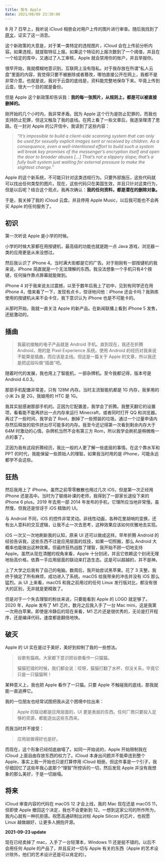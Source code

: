 ```yaml
---
title: 我与 Apple
date: 2021/08/09 23:30:00
---
```


8 月 7 日早上，我听说 iCloud 相册会对用户上传的图片进行审查。随后我找到了[原文](https://www.apple.com/child-safety/)，证实了这一消息。

这个新政策的大意是，对于某一类特定的违规图片，iCloud 会在上传前分析内容。如果违规，就提取特征上报。如果这个特征的上报次数到了一个阈值，并且在一个给定的库中，又通过了人工审核，Apple 就会禁用你的账户，并且举报你。

很早开始，我就模糊地意识到，互联网上没有隐私。对于我存放在所谓“私人云盘”里面的内容，我觉得只要不被删除或者篡改，哪怕直接公开在网上，我都不是非常介意。也就是说，我对于云盘的底线是，资料能完整地保存下来。毕竟上传到云盘，很大一个目的就是备份。

但是 Apple 这个新政策却告诉我：**我的每一张照片，从规则上，都是可以被直接删掉的。**

刚开始的几个小时内，我非常矛盾。因为 Apple 这个行为是防止犯罪的，而我也支持防止犯罪，但这又触及了我的底线。在网上看了一些文章后，我逐渐理清了思路。在一封对 Apple 的公开信中，我读到了这些内容：

>*“It’s impossible to build a client-side scanning system that can only be used for sexually explicit images sent or received by children. As a consequence, even a well-intentioned effort to build such a system will break key promises of the messenger’s encryption itself and open the door to broader abuses […] That’s not a slippery slope; that’s a fully built system just waiting for external pressure to make the slightest change.”*

Apple 的这个新系统，不可能只针对这类违规行为。只要外部施压，这些代码就可以找出任何类型的图片。现在，这些代码只在美国生效，并且只针对这类行为，但是以后呢？结合这个观点，我再次确认：**我的任何资料，都是潜在的删除对象。**

于是，我关掉了我的 iCloud 云盘，并且停用 Apple Music，以后我可能也不会再买 Apple 的任何服务了。

## 初识

第一次听说 Apple 是小学的时候。

小学的时候大家都在用按键机，最高级的功能也就是跑一点 Java 游戏，浏览器一类的应用更是从来没想过。

然后我认识了 iPhone 4。当时满大街都是它的广告。对于刚刚有一部按键机的我来说，iPhone 简直就是一个无法理解的东西。我没法想象一个手机只有4个按键，任何操作靠点屏幕就能做到。

iPhone 4 对于我来说太过震撼，以至于数年后我上了初中，见到有同学还在用 iPhone 4，借来看了一下，发现有点卡，惊讶地问他：iPhone 还会卡吗？我熟练使用的按键机从来不会卡住，我下意识认为 iPhone 也是不可能卡的。

从那时开始，我就一直关注 Apple 的新产品。在新闻联播上看到 iPhone 5 发售，还挺激动的。

## 插曲

> 我最初接触的电子产品就是 Android 手机。直到现在，我还在折腾 Android，用的是 Pixel Experience 系统。使用 Android 的经历对我来说不能算是插曲，而应该是主线。但这是一篇关于 Apple 的文章，所以我还是把这段叫做“插曲”吧。

随着时代的发展，我也用上了智能机，一部杂牌机。至今我都记得，版本号是 Android 4.0.3。

那部手机配置非常差，只有 128M 内存。当时主流智能机都是 1G 内存，我爹用的小米 2s 是 2G，我娘用的 HTC 是 1G。

我其实挺感谢那部手机的。正因为它配置差，我学会了折腾。我整天翻它的设置项，看看能不能再挤出一点内存来运行 Minecraft，或者同时打开 QQ 和浏览器。再过了一些时间，我学会了 Root，删掉了一些预装的垃圾。通过一个过量申请内存然后释放的软件挤出尽可能多的内存。我至今还记得第一次看到剩余内存大于 64M 时激动的心情。杂牌机当然不会有第三方 Rom，所以我学会刷机是稍微晚一点的事了。

正因为我有这段折腾经历，我比一般的人更了解一些底层的事情。在这个靠水军和 PPT 的时代，我能保留一些原始人的理智。如果我当时用的是 iPhone，可能永远都学不会这些。

## 狂热

然后我用上了 iPhone。虽然之前零零散散也用过几次 iOS，但是第一次正经用 iPhone 还是高中。当时为了联络补课的老师，我得到了一部家长退役下来的 iPhone 6 plus。2019 年去用一部 2014 年发布的手机，它理所应当地非常慢。虽然慢，但我还是惊讶于 iOS 精致的 UI。

与 Android 不同，iOS 的控件非常灵动。非线性动画，各种花里胡哨的变换，还有出人意料的交互逻辑，让我不止一次去思考，这种效果应该如何优雅地去实现。

iOS 一次又一次地刷新我的认知，原来 UI 还可以做成这样。早年折腾 Android 的经验告诉我，这些东西不过是应用层面的炫技，如果一切照搬，那么 Android 大概率也能做出这种效果。但最终狂热战胜了理智，我开始不顾一切地支持 Apple。虽然从现在清醒的视角来看，Apple 十分封闭，并且它依赖这个封闭无理地抬高价格，依靠一手应用层面的联动来打造生态。这是可以超越的，并不是神。

上了大学之后我有了自己的电脑。数周后，我开始尝试黑苹果。花了 3 天整，我终于搞定了所有麻烦，成功进入了系统。macOS 给我带来的冲击并没有 iOS 那么猛烈。从 UI 上来看，macOS 和我之前用过的任何 Linux 发行版对比，都没有很大的区别，无非就是更精致了。

但是对于一个失去理智的粉丝来说，只要能看到 Apple 的 LOGO 就足够了。2020 年，Apple 发布了 M1 芯片。数月之后我入手了一台 Mac mini，这是我第一次用白苹果。即使是冷静后的现在来看，M1 芯片还是很优秀的，无论是打开程序，还是编译代码，速度都是翻倍地快。

## 破灭

Apple 的 UI 实在是过于美好，美好到抑制了我的一些想法。

>谷歌有猫病。大家都下意识把谷歌看作一只猫猫。
>
>猫猫犯错的时候，我们都会说：哎呀，猫猫打翻了水杯，但没关系，毕竟它只是一只猫猫啊！

某种意义上，我也把 Apple 看作了一只猫。只要 Apple 不触碰我的底线，那我就能一直追捧它。

我的一位朋友也经常试图把我从这个困境中拉出来：

> Apple 的联动都是应用层面的，UI 更是表层的东西。任何厂商只要投入足够的资源，都能造出这些东西来。

而我当时并不接受：

> 应用层做得好也是好。

而现在，这个形象已经彻底崩塌了。如同一开始说的，Apple 开始限制我在 iCloud 上面自由存放东西的权力了。iCloud 本身出问题并不能牵连到整个 Apple，事实上我一开始也只是打算停用 iCloud 相册。但这件事是一个引子，我仔细回忆了这些年我心底那个“理智”所控诉的一切，然后发现 Apple 并没有我想象的那么美好，于是一切崩塌。

## 将来

iCloud 审查内容的代码在 macOS 12 才会上线，我的 Mac 现在还是 macOS 11，但即使 Apple 撤回这个决定，我也不会更新到 12。一想到这家公司的所作所为，我内心就有一种抗拒感。祝愿高通研制出对标 Apple Silicon 的芯片，也祝愿 Linux 越做越好，让更多人拥抱开源。

**2021-09-23 update** 

现在已经卖掉了 mac，入手了一台轻薄本，Windows 11 还是挺不错的。以后不会用任何 Apple 的产品了，并且反对一切与 Apple 有关的东西（Apple 的艺术设计除外，他们的艺术设计还是可以肯定的）。

